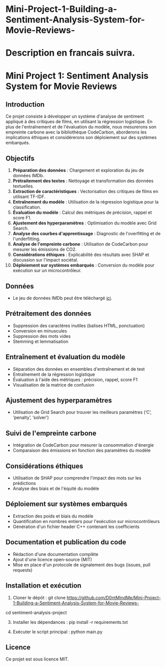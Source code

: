 # Mini-Project-1-Building-a-Sentiment-Analysis-System-for-Movie-Reviews-

# Description en francais suivra.

# Mini Project 1: Sentiment Analysis System for Movie Reviews

## Introduction
Ce projet consiste à développer un système d'analyse de sentiment appliqué à des critiques de films, en utilisant la régression logistique. En plus de l'entraînement et de l'évaluation du modèle, nous mesurerons son empreinte carbone avec la bibliothèque CodeCarbon, aborderons les implications éthiques et considérerons son déploiement sur des systèmes embarqués.

## Objectifs
1. **Préparation des données** : Chargement et exploration du jeu de données IMDb.
2. **Prétraitement des textes** : Nettoyage et transformation des données textuelles.
3. **Extraction de caractéristiques** : Vectorisation des critiques de films en utilisant TF-IDF.
4. **Entraînement du modèle** : Utilisation de la régression logistique pour la classification.
5. **Évaluation du modèle** : Calcul des métriques de précision, rappel et score F1.
6. **Ajustement des hyperparamètres** : Optimisation du modèle avec Grid Search.
7. **Analyse des courbes d'apprentissage** : Diagnostic de l'overfitting et de l'underfitting.
8. **Analyse de l'empreinte carbone** : Utilisation de CodeCarbon pour mesurer les émissions de CO2.
9. **Considérations éthiques** : Explicabilité des résultats avec SHAP et discussion sur l'impact sociétal.
10. **Déploiement sur systèmes embarqués** : Conversion du modèle pour exécution sur un microcontrôleur.

## Données
- Le jeu de données IMDb peut être téléchargé [ici](https://ai.stanford.edu/~amaas/data/sentiment/).

## Prétraitement des données
- Suppression des caractères inutiles (balises HTML, ponctuation)
- Conversion en minuscules
- Suppression des mots vides
- Stemming et lemmatisation

## Entraînement et évaluation du modèle
- Séparation des données en ensembles d'entraînement et de test
- Entraînement de la régression logistique
- Évaluation à l'aide des métriques : précision, rappel, score F1
- Visualisation de la matrice de confusion

## Ajustement des hyperparamètres
- Utilisation de Grid Search pour trouver les meilleurs paramètres (‘C’, ‘penalty’, ‘solver’)

## Suivi de l'empreinte carbone
- Intégration de CodeCarbon pour mesurer la consommation d'énergie
- Comparaison des émissions en fonction des paramètres du modèle

## Considérations éthiques
- Utilisation de SHAP pour comprendre l'impact des mots sur les prédictions
- Analyse des biais et de l'équité du modèle

## Déploiement sur systèmes embarqués
- Extraction des poids et biais du modèle
- Quantification en nombres entiers pour l'exécution sur microcontrôleurs
- Génération d'un fichier header C++ contenant les coefficients

## Documentation et publication du code
- Rédaction d'une documentation complète
- Ajout d'une licence open-source (MIT)
- Mise en place d'un protocole de signalement des bugs (issues, pull requests)

## Installation et exécution
1. Cloner le dépôt :
  git clone https://github.com/D0ntMindMe/Mini-Project-1-Building-a-Sentiment-Analysis-System-for-Movie-Reviews-

cd sentiment-analysis-project

3. Installer les dépendances :
   pip install -r requirements.txt

4. Exécuter le script principal :
   python main.py
 

## Licence
Ce projet est sous licence MIT. 

